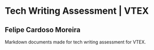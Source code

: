 # Tech Writing Assessment | VTEX

## Felipe Cardoso Moreira

Markdown documents made for tech writing assessment for VTEX.
